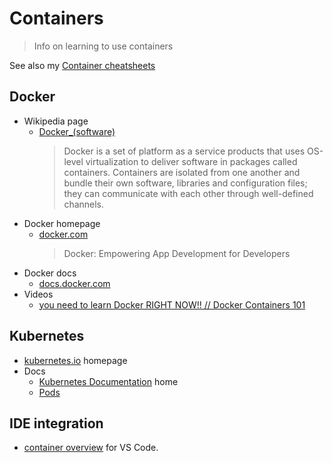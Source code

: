 # Containers
> Info on learning to use containers

See also my [Container cheatsheets](https://github.com/MichaelCurrin/cheatsheets/tree/master/cheatsheets/containers)


## Docker

- Wikipedia page
    - [Docker_(software)](https://en.wikipedia.org/wiki/Docker_(software))
        > Docker is a set of platform as a service products that uses OS-level virtualization to deliver software in packages called containers. Containers are isolated from one another and bundle their own software, libraries and configuration files; they can communicate with each other through well-defined channels.
- Docker homepage
    - [docker.com](https://docker.com)
        > Docker: Empowering App Development for Developers
- Docker docs
    - [docs.docker.com](https://docs.docker.com/)
- Videos
    - [you need to learn Docker RIGHT NOW!! // Docker Containers 101](https://www.youtube.com/watch?v=eGz9DS-aIeY)


## Kubernetes

- [kubernetes.io](https://kubernetes.io) homepage
- Docs
    - [Kubernetes Documentation](https://kubernetes.io/docs/home/) home
    - [Pods](https://kubernetes.io/docs/concepts/workloads/pods/pod-overview/)


## IDE integration

- [container overview](https://code.visualstudio.com/docs/containers/overview) for VS Code.
